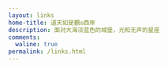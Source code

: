```yaml
---
layout: links
home-title: 道天如是觀◎西岸
description: 面对大海淡蓝色的城堡，光和无声的星座
comments:
  waline: true
permalink: /links.html
---
```


